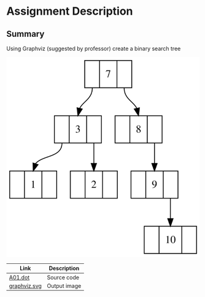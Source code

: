 # Assignment Description

## Summary
  Using Graphviz (suggested by professor) create a binary search tree

![Graph](https://github.com/Takaximos/4883-SoftwareTools-PalaMon/blob/main/Assignments/A04/graphviz.svg)


| Link                                                                                                    | Description |
| ------------------------------------------------------------------------------------------------------- | ---------------------- |
| [A01.dot](https://github.com/Takaximos/4883-SoftwareTools-PalaMon/blob/main/Assignments/A04/A01.dot) | Source code            |
| [graphviz.svg](https://github.com/Takaximos/4883-SoftwareTools-PalaMon/blob/main/Assignments/A04/graphviz.svg) | Output image           |
